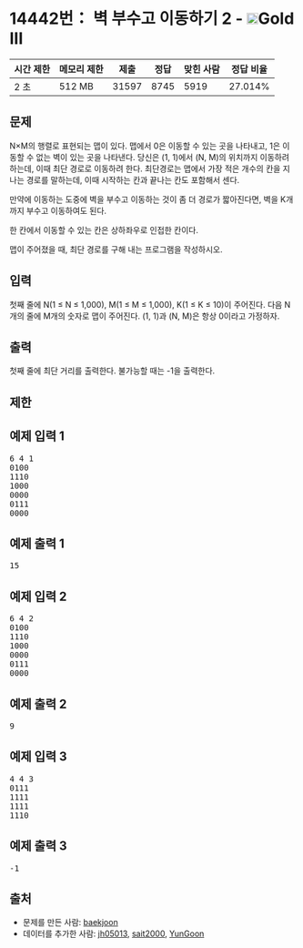 # 14442번： 벽 부수고 이동하기 2 - <img src="https://static.solved.ac/tier_small/13.svg" style="height:20px" />Gold III


| 시간 제한 | 메모리 제한 | 제출 | 정답 | 맞힌 사람 | 정답 비율 |
| --- | --- | --- | --- | --- | --- |
| 2 초 | 512 MB | 31597 | 8745 | 5919 | 27.014% |


## 문제


N×M의 행렬로 표현되는 맵이 있다. 맵에서 0은 이동할 수 있는 곳을 나타내고, 1은 이동할 수 없는 벽이 있는 곳을 나타낸다. 당신은 (1, 1)에서 (N, M)의 위치까지 이동하려 하는데, 이때 최단 경로로 이동하려 한다. 최단경로는 맵에서 가장 적은 개수의 칸을 지나는 경로를 말하는데, 이때 시작하는 칸과 끝나는 칸도 포함해서 센다.

만약에 이동하는 도중에 벽을 부수고 이동하는 것이 좀 더 경로가 짧아진다면, 벽을 K개 까지 부수고 이동하여도 된다.

한 칸에서 이동할 수 있는 칸은 상하좌우로 인접한 칸이다.

맵이 주어졌을 때, 최단 경로를 구해 내는 프로그램을 작성하시오.




## 입력


첫째 줄에 N(1 ≤ N ≤ 1,000), M(1 ≤ M ≤ 1,000), K(1 ≤ K ≤ 10)이 주어진다. 다음 N개의 줄에 M개의 숫자로 맵이 주어진다. (1, 1)과 (N, M)은 항상 0이라고 가정하자.




## 출력


첫째 줄에 최단 거리를 출력한다. 불가능할 때는 -1을 출력한다.




## 제한




## 예제 입력 1


<pre>6 4 1
0100
1110
1000
0000
0111
0000
</pre>


## 예제 출력 1


<pre>15
</pre>




## 예제 입력 2


<pre>6 4 2
0100
1110
1000
0000
0111
0000
</pre>


## 예제 출력 2


<pre>9
</pre>




## 예제 입력 3


<pre>4 4 3
0111
1111
1111
1110
</pre>


## 예제 출력 3


<pre>-1
</pre>






## 출처


- 문제를 만든 사람: [baekjoon](/user/baekjoon)
- 데이터를 추가한 사람: [jh05013](/user/jh05013), [sait2000](/user/sait2000), [YunGoon](/user/YunGoon)




